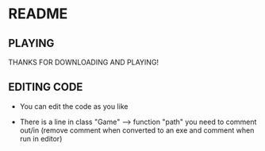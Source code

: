 # README

## PLAYING

THANKS FOR DOWNLOADING AND PLAYING!

## EDITING CODE

- You can edit the code as you like

- There is a line in class "Game" --> function "path" you need to comment out/in (remove comment when converted to an exe and comment when run in editor)
